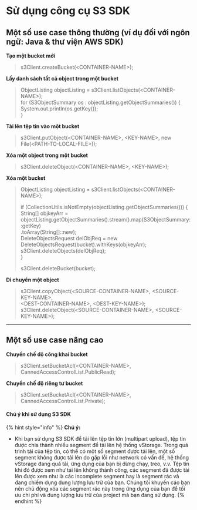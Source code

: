 # Sử dụng công cụ S3 SDK

## Một số use case thông thường (ví dụ đối với ngôn ngữ: Java & thư viện AWS SDK) <a href="#sudungcongcus3sdk-motsousecasethongthuong-vidudoivoingonngu-java-and-thuvienawssdk" id="sudungcongcus3sdk-motsousecasethongthuong-vidudoivoingonngu-java-and-thuvienawssdk"></a>

**Tạo một bucket mới**

> s3Client.createBucket(\<CONTAINER-NAME>);

**Lấy danh sách tất cả object trong một bucket**

> ObjectListing objectListing = s3Client.listObjects(\<CONTAINER-NAME>);\
> for (S3ObjectSummary os : objectListing.getObjectSummaries()) {\
> System.out.println(os.getKey());\
> }

**Tải lên tệp tin vào một bucket** &#x20;

> s3Client.putObject(\<CONTAINER-NAME>, \<KEY-NAME>, new File(\<PATH-TO-LOCAL-FILE>));

**Xóa một object trong một bucket**

> s3Client.deleteObject(\<CONTAINER-NAME>, \<KEY-NAME>);

**Xóa một bucket**

> ObjectListing objectListing = s3Client.listObjects(\<CONTAINER-NAME>);
>
> if (CollectionUtils.isNotEmpty(objectListing.getObjectSummaries())) {\
> String\[] objkeyArr = objectListing.getObjectSummaries().stream().map(S3ObjectSummary::getKey)\
> &#x20; .toArray(String\[]::new);\
> DeleteObjectsRequest delObjReq = new DeleteObjectsRequest(bucket).withKeys(objkeyArr);\
> s3Client.deleteObjects(delObjReq);\
> }
>
> s3Client.deleteBucket(bucket);

**Di chuyển một object**

> s3Client.copyObject(\<SOURCE-CONTAINER-NAME>, \<SOURCE-KEY-NAME>,\
> \<DEST-CONTAINER-NAME>, \<DEST-KEY-NAME>);\
> s3Client.deleteObject(\<SOURCE-CONTAINER-NAME>, \<SOURCE-KEY-NAME>);

***

## Một số use case nâng cao <a href="#sudungcongcus3sdk-motsousecasenangcao" id="sudungcongcus3sdk-motsousecasenangcao"></a>

**Chuyển chế độ công khai bucket**

> s3Client.setBucketAcl(\<CONTAINER-NAME>, CannedAccessControlList.PublicRead);

**Chuyển chế độ riêng tư bucket**

> s3Client.setBucketAcl(\<CONTAINER-NAME>, CannedAccessControlList.Private);

#### Chú ý khi sử dụng S3 SDK <a href="#sudungcongcus3sdk-chuykhisudungs3sdk" id="sudungcongcus3sdk-chuykhisudungs3sdk"></a>

{% hint style="info" %}
**Chú ý:**

* Khi bạn sử dụng S3 SDK để tải lên tệp tin lớn (multipart upload), tệp tin được chia thành nhiều segment để tải lên hệ thống vStorage. Trong quá trình tải của tệp tin, có thể có một số segment được tải lên, một số segment không được tải lên do gặp lỗi như network có vấn đề, hệ thống vStorage đang quá tải, ứng dụng của bạn bị dừng chạy, treo, v.v. Tệp tin khi đó được xem như tải lên không thành công, các segment đã được tải lên được xem như là các incomplete segment hay là segment rác và đang chiếm dụng dung lượng lưu trữ của bạn. Chúng tôi khuyến cáo bạn nên chủ động xóa các segment rác này trong ứng dụng của bạn để tối ưu chi phí và dung lượng lưu trữ của project mà bạn đang sử dụng.
{% endhint %}
